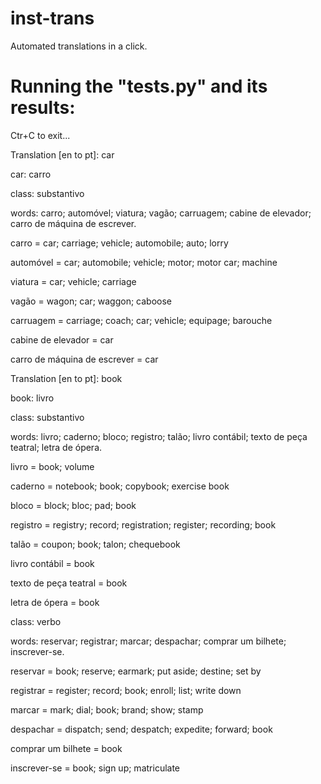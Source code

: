 inst-trans
==========

Automated translations in a click.

Running the "tests.py" and its results:
==========

Ctr+C to exit...

Translation [en to pt]: car

car: carro

class: substantivo

 words: carro; automóvel; viatura; vagão; carruagem; cabine de elevador; carro de máquina de escrever.
 
  carro = car; carriage; vehicle; automobile; auto; lorry
  
  automóvel = car; automobile; vehicle; motor; motor car; machine
  
  viatura = car; vehicle; carriage
  
  vagão = wagon; car; waggon; caboose
  
  carruagem = carriage; coach; car; vehicle; equipage; barouche
  
  cabine de elevador = car
  
  carro de máquina de escrever = car

Translation [en to pt]: book

book: livro

class: substantivo

 words: livro; caderno; bloco; registro; talão; livro contábil; texto de peça teatral; letra de ópera.
 
  livro = book; volume
  
  caderno = notebook; book; copybook; exercise book
  
  bloco = block; bloc; pad; book
  
  registro = registry; record; registration; register; recording; book
  
  talão = coupon; book; talon; chequebook
  
  livro contábil = book
  
  texto de peça teatral = book
  
  letra de ópera = book
  
class: verbo

 words: reservar; registrar; marcar; despachar; comprar um bilhete; inscrever-se.
 
  reservar = book; reserve; earmark; put aside; destine; set by
  
  registrar = register; record; book; enroll; list; write down
  
  marcar = mark; dial; book; brand; show; stamp
  
  despachar = dispatch; send; despatch; expedite; forward; book
  
  comprar um bilhete = book
  
  inscrever-se = book; sign up; matriculate
